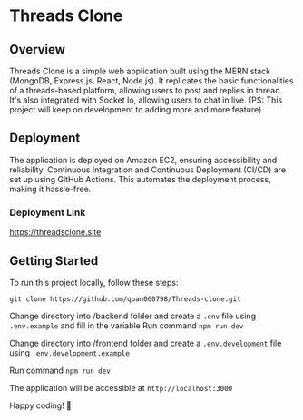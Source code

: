 
# Threads Clone

## Overview

Threads Clone is a simple web application built using the MERN stack (MongoDB, Express.js, React, Node.js). It replicates the basic functionalities of a threads-based platform, allowing users to post and replies in thread. It's also integrated with Socket Io, allowing users to chat in live.
(PS: This project will keep on development to adding more and more feature)

## Deployment

The application is deployed on Amazon EC2, ensuring accessibility and reliability. Continuous Integration and Continuous Deployment (CI/CD) are set up using GitHub Actions. This automates the deployment process, making it hassle-free.

### Deployment Link

https://threadsclone.site

## Getting Started

To run this project locally, follow these steps:

    git clone https://github.com/quan060798/Threads-clone.git
    
Change directory into /backend folder and create a `.env` file using `.env.example` and fill in the variable
Run command `npm run dev`

Change directory into /frontend folder and create a `.env.development` file using `.env.development.example`

Run command `npm run dev`

The application will be accessible at `http://localhost:3000`

Happy coding! 🚀
